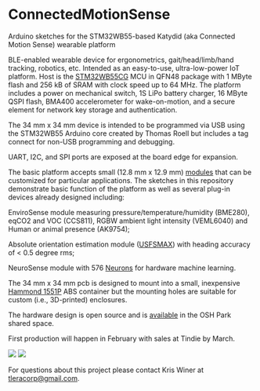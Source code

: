 # ConnectedMotionSense
Arduino sketches for the STM32WB55-based Katydid (aka Connected Motion Sense) wearable platform

BLE-enabled wearable device for ergonometrics, gait/head/limb/hand tracking, robotics, etc. Intended as an easy-to-use, ultra-low-power IoT platform. Host is the [STM32WB55CG](https://www.st.com/en/microcontrollers-microprocessors/stm32wb55cg.html) MCU in QFN48 package with 1 MByte flash and 256 kB of SRAM with clock speed up to 64 MHz. The platform includes a power on mechanical switch, 1S LiPo battery charger, 16 MByte QSPI flash, BMA400 accelerometer for wake-on-motion, and a secure element for network key storage and authentication. 

The 34 mm x 34 mm device is intended to be programmed via USB using the STM32WB55 Arduino core created by Thomas Roell but includes a tag connect for non-USB programming and debugging. 

UART, I2C, and SPI ports are exposed at the board edge for expansion.

The basic platform accepts small (12.8 mm x 12.9 mm) [modules](https://oshpark.com/shared_projects/DgFZd3nx) that can be customized for particular applications. The sketches in this repository demonstrate basic function of the platform as well as several plug-in devices already designed including:

EnviroSense module measuring pressure/temperature/humidity (BME280), eqCO2 and VOC (CCS811), RGBW ambient light intensity (VEML6040) and Human or animal presence (AK9754); 

Absolute orientation estimation module ([USFSMAX](https://hackaday.io/project/160283-max32660-motion-co-processor/log/182097-max32660-motion-coprocessor-mmc5983ma-low-noise-magnetometer-results)) with heading accuracy of < 0.5 degree rms;

NeuroSense module with 576 [Neurons](http://www.theneuromorphic.com/nm500/) for hardware machine learning.

The 34 mm x 34 mm pcb is designed to mount into a small, inexpensive [Hammond 1551P](https://www.hammfg.com/part/1551PTBU?referer=742) ABS container but the mounting holes are suitable for custom (i.e., 3D-printed) enclosures.

The hardware design is open source and is [available](https://oshpark.com/shared_projects/0gf14yL3) in the OSH Park shared space.

First production will happen in February with sales at Tindie by March.

![](https://user-images.githubusercontent.com/6698410/105618550-6cb54600-5d9d-11eb-872f-713a82b0caf6.jpg)
![](https://user-images.githubusercontent.com/6698410/105618544-4f807780-5d9d-11eb-927c-1f55176702c0.jpg)

 For questions about this project please contact Kris Winer at tleracorp@gmail.com.
